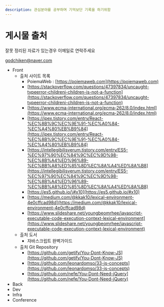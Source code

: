 ```yaml
---
description: 관심분야를 공부하며 기억보단 기록을 하기위함
---
```


# 게시물 출처

잘못 정리된 자료가 있는경우 이메일로 연락주세요

godchiken@naver.com

* Front
  * 출처 사이트 목록
    * PoiemaWeb : [https://poiemaweb.com](https://poiemaweb.com)
    * [https://stackoverflow.com/questions/47397834/uncaught-typeerror-childreni-children-is-not-a-function](https://stackoverflow.com/questions/47397834/uncaught-typeerror-childreni-children-is-not-a-function)
    * [https://www.ecma-international.org/ecma-262/8.0/index.html](https://www.ecma-international.org/ecma-262/8.0/index.html)
    * [https://ipex.tistory.com/entry/React-%EC%8B%9C%EC%9E%91-%EC%A0%84-%EC%A4%80%EB%B9%84](https://ipex.tistory.com/entry/React-%EC%8B%9C%EC%9E%91-%EC%A0%84-%EC%A4%80%EB%B9%84)
    * [https://intellegibilisverum.tistory.com/entry/ES5-%EC%97%90%EC%84%9C%EC%9D%98-%EC%8B%A4%ED%96%89-%EC%BB%A8%ED%85%8D%EC%8A%A4%ED%8A%B8](https://intellegibilisverum.tistory.com/entry/ES5-%EC%97%90%EC%84%9C%EC%9D%98-%EC%8B%A4%ED%96%89-%EC%BB%A8%ED%85%8D%EC%8A%A4%ED%8A%B8)
    * [https://es5.github.io/\#x10](https://es5.github.io/#x10)
    * [https://medium.com/@kkak10/lexical-environment-4e0cffcad98d](https://medium.com/@kkak10/lexical-environment-4e0cffcad98d)
    * [https://www.slideshare.net/youngbeomrhee/javascript-executable-code-execution-context-lexical-environment](https://www.slideshare.net/youngbeomrhee/javascript-executable-code-execution-context-lexical-environment)
  * 출처 도서
    * 자바스크립트 완벽가이드
  * 출처 Git Repository
    * [https://github.com/getify/You-Dont-Know-JS](https://github.com/getify/You-Dont-Know-JS)
    * [https://github.com/leonardomso/33-js-concepts](https://github.com/leonardomso/33-js-concepts)
    * [https://github.com/nefe/You-Dont-Need-jQuery](https://github.com/nefe/You-Dont-Need-jQuery)
* Back
* Dev
* Infra
* Conference

